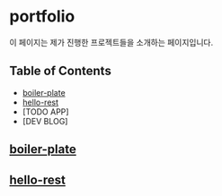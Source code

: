 # portfolio
이 페이지는 제가 진행한 프로젝트들을 소개하는 페이지입니다.


## Table of Contents
- [boiler-plate](#boiler-plate)
- [hello-rest](#hello-rest)
- [TODO APP]
- [DEV BLOG]

## [boiler-plate](https://github.com/leesh5000/boiler-plate)

## [hello-rest](https://github.com/leesh5000/hello-rest)
